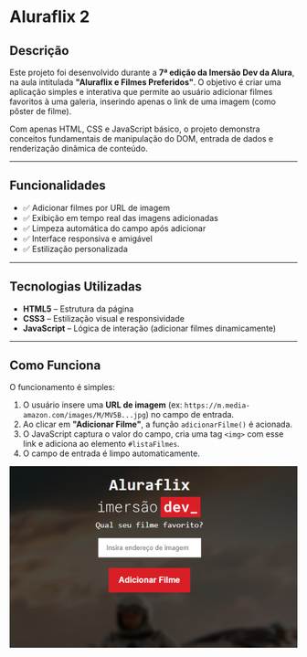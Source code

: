 # Aluraflix 2

## Descrição
Este projeto foi desenvolvido durante a **7ª edição da Imersão Dev da Alura**, na aula intitulada **"Aluraflix e Filmes Preferidos"**. O objetivo é criar uma aplicação simples e interativa que permite ao usuário adicionar filmes favoritos à uma galeria, inserindo apenas o link de uma imagem (como pôster de filme).

Com apenas HTML, CSS e JavaScript básico, o projeto demonstra conceitos fundamentais de manipulação do DOM, entrada de dados e renderização dinâmica de conteúdo.

---

## Funcionalidades
- ✅ Adicionar filmes por URL de imagem
- ✅ Exibição em tempo real das imagens adicionadas
- ✅ Limpeza automática do campo após adicionar
- ✅ Interface responsiva e amigável
- ✅ Estilização personalizada

---

## Tecnologias Utilizadas
- **HTML5** – Estrutura da página
- **CSS3** – Estilização visual e responsividade
- **JavaScript** – Lógica de interação (adicionar filmes dinamicamente)

---

## Como Funciona

O funcionamento é simples:

1. O usuário insere uma **URL de imagem** (ex: `https://m.media-amazon.com/images/M/MV5B...jpg`) no campo de entrada.
2. Ao clicar em **"Adicionar Filme"**, a função `adicionarFilme()` é acionada.
3. O JavaScript captura o valor do campo, cria uma tag `<img>` com esse link e adiciona ao elemento `#listaFilmes`.
4. O campo de entrada é limpo automaticamente.

![Alt text](image.png)
